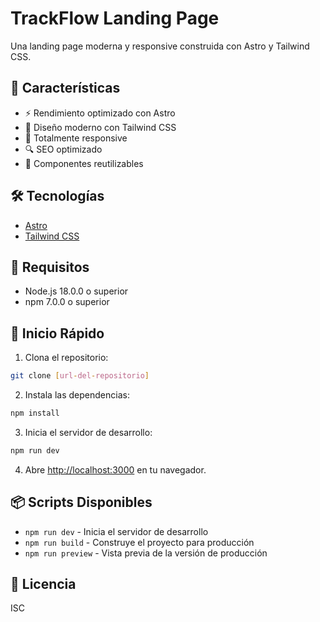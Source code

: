# TrackFlow Landing Page

Una landing page moderna y responsive construida con Astro y Tailwind CSS.

## 🚀 Características

- ⚡️ Rendimiento optimizado con Astro
- 🎨 Diseño moderno con Tailwind CSS
- 📱 Totalmente responsive
- 🔍 SEO optimizado
- 🎯 Componentes reutilizables

## 🛠️ Tecnologías

- [Astro](https://astro.build)
- [Tailwind CSS](https://tailwindcss.com)

## 🚦 Requisitos

- Node.js 18.0.0 o superior
- npm 7.0.0 o superior

## 🚀 Inicio Rápido

1. Clona el repositorio:
```bash
git clone [url-del-repositorio]
```

2. Instala las dependencias:
```bash
npm install
```

3. Inicia el servidor de desarrollo:
```bash
npm run dev
```

4. Abre [http://localhost:3000](http://localhost:3000) en tu navegador.

## 📦 Scripts Disponibles

- `npm run dev` - Inicia el servidor de desarrollo
- `npm run build` - Construye el proyecto para producción
- `npm run preview` - Vista previa de la versión de producción

## 📝 Licencia

ISC 